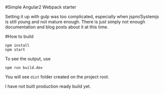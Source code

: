 #Simple Angular2 Webpack starter

Setting it up with gulp was too complicated, especially when jspm/Systemjs is still young and not mature enough.
There is just simply not enough documentation and blog posts about it at this time.

#How to build

```
npm install
npm start
```

To see the output, use
```
npm run build.dev
```

You will see `dist` folder created on the project root.

I have not built production ready build yet.
